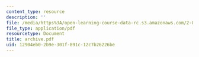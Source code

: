 ```yaml
---
content_type: resource
description: ''
file: /media/https%3A/open-learning-course-data-rc.s3.amazonaws.com/2-003-modeling-dynamics-and-control-i-spring-2005/12904eb02b9e301f891c12c7b26226be_archive.pdf
file_type: application/pdf
resourcetype: Document
title: archive.pdf
uid: 12904eb0-2b9e-301f-891c-12c7b26226be
---
```

